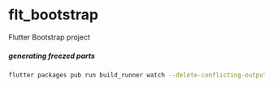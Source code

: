 # flt_bootstrap

Flutter Bootstrap project

##### generating freezed parts
```sh
flutter packages pub run build_runner watch --delete-conflicting-outputs
```
